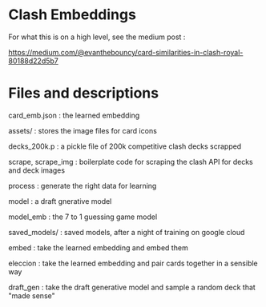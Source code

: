 # Clash Embeddings

For what this is on a high level, see the medium post :

https://medium.com/@evanthebouncy/card-similarities-in-clash-royal-80188d22d5b7

# Files and descriptions 

card\_emb.json : the learned embedding

assets/ : stores the image files for card icons

decks\_200k.p : a pickle file of 200k competitive clash decks scrapped

scrape, scrape\_img : boilerplate code for scraping the clash API for decks and deck images

process : generate the right data for learning

model : a draft gnerative model

model\_emb : the 7 to 1 guessing game model

saved\_models/ : saved models, after a night of training on google cloud

embed : take the learned embedding and embed them

eleccion : take the learned embedding and pair cards together in a sensible way

draft\_gen : take the draft generative model and sample a random deck that "made sense"
